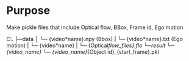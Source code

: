 # Purpose

Make pickle files that include Optical flow, BBox, Frame id, Ego motion

C:.
├─data
│ └─ {video\*name}.npy (Bbox)
| └─ {video\*name}.txt (Ego motion)
| └─ {video\*name}
| └─ {Optical*flow_files}.flo
└─result
└─ {video_name}
└─ {video_name}*{Object id}\_{start_frame}.pkl
